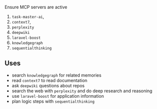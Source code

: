 Ensure MCP servers are active
1. `task-master-ai`,
2. `context7`,
3. `perplexity`
4. `deepwiki`
5. `laravel-boost`
6. `knowledgegraph`
7. `sequentialthinking`

## Uses
   - search `knowledgegraph` for related memories
   - read `context7` to read documentation
   - ask `deepwiki` questions about repos
   - search the web with `perplexity` and do deep research and reasoning
   - use `laravel-boost` for application information
   - plan logic steps with `sequentialthinking`